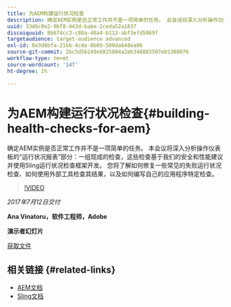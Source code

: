 ```yaml
---
title: 为AEM构建运行状况检查
description: 确定AEM实例是否正常工作并不是一项简单的任务。 此会话将深入分析操作功能板的“运行状况报表”部分。
uuid: 33d6c0e2-9bf8-443d-babe-2ceda52a1837
discoiquuid: 8b674cc3-c88a-48a4-b113-abf3efd5069f
targetaudience: target-audience advanced
exl-id: 8e3d6bfa-21bb-4c4e-8b89-580da648ea86
source-git-commit: 2bc5d56249e8835884a2eb348083507eb5308076
workflow-type: tm+mt
source-wordcount: '147'
ht-degree: 1%

---
```


# 为AEM构建运行状况检查{#building-health-checks-for-aem}

确定AEM实例是否正常工作并不是一项简单的任务。 本会议将深入分析操作仪表板的“运行状况报表”部分：一组现成的检查，这些检查基于我们的安全和性能建议并使用Sling运行状况检查框架开发。 您将了解如何修复一些常见的失败运行状况检查、如何使用外部工具检查其结果，以及如何编写自己的应用程序特定检查。

>[!VIDEO](https://video.tv.adobe.com/v/19026/?quality=9)

*2017年7月12日交付*

**Ana Vinatoru，软件工程师，Adobe**

**演示者幻灯片**

[获取文件](assets/aem-gems-health-checks-for-aem.pdf)

## 相关链接 {#related-links}

* [AEM文档](https://docs.adobe.com/docs/en/aem/6-3/administer/operations/operations-dashboard.html#Health%20Reports)
* [Sling文档](https://sling.apache.org/documentation/bundles/sling-health-check-tool.html)